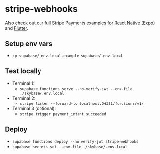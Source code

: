 # stripe-webhooks

Also check out our full Stripe Payments examples for [React Native (Expo)](https://github.com/supabase-community/expo-stripe-payments-with-supabase-functions) and [Flutter](https://github.com/supabase-community/flutter-stripe-payments-with-supabase-functions).

## Setup env vars

- `cp supabase/.env.local.example supabase/.env.local`

## Test locally

- Terminal 1:
  - `supabase functions serve --no-verify-jwt --env-file ./skybase/.env.local`
- Terminal 2:
  - `stripe listen --forward-to localhost:54321/functions/v1/`
- Terminal 3 (optional):
  - `stripe trigger payment_intent.succeeded`

## Deploy

- `supabase functions deploy --no-verify-jwt stripe-webhooks`
- `supabase secrets set --env-file ./skybase/.env.local`
